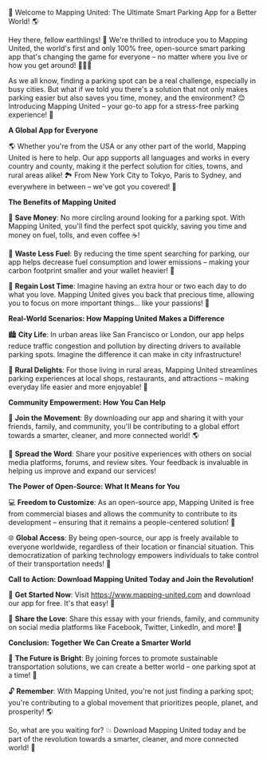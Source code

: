 🚨 Welcome to Mapping United: The Ultimate Smart Parking App for a Better World! 🌎

Hey there, fellow earthlings! 👋 We're thrilled to introduce you to Mapping United, the world's first and only 100% free, open-source smart parking app that's changing the game for everyone – no matter where you live or how you get around! 🚌🚂💨

As we all know, finding a parking spot can be a real challenge, especially in busy cities. But what if we told you there's a solution that not only makes parking easier but also saves you time, money, and the environment? 😊 Introducing Mapping United – your go-to app for a stress-free parking experience! 🙌

**A Global App for Everyone**

🌎 Whether you're from the USA or any other part of the world, Mapping United is here to help. Our app supports all languages and works in every country and county, making it the perfect solution for cities, towns, and rural areas alike! 🏞️ From New York City to Tokyo, Paris to Sydney, and everywhere in between – we've got you covered! 🌟

**The Benefits of Mapping United**

💸 **Save Money**: No more circling around looking for a parking spot. With Mapping United, you'll find the perfect spot quickly, saving you time and money on fuel, tolls, and even coffee ☕️!

🚨 **Waste Less Fuel**: By reducing the time spent searching for parking, our app helps decrease fuel consumption and lower emissions – making your carbon footprint smaller and your wallet heavier! 💸

💪 **Regain Lost Time**: Imagine having an extra hour or two each day to do what you love. Mapping United gives you back that precious time, allowing you to focus on more important things... like your passions! 🌈

**Real-World Scenarios: How Mapping United Makes a Difference**

🏙️ **City Life**: In urban areas like San Francisco or London, our app helps reduce traffic congestion and pollution by directing drivers to available parking spots. Imagine the difference it can make in city infrastructure!

🚂 **Rural Delights**: For those living in rural areas, Mapping United streamlines parking experiences at local shops, restaurants, and attractions – making everyday life easier and more enjoyable! 🌻

**Community Empowerment: How You Can Help**

💪 **Join the Movement**: By downloading our app and sharing it with your friends, family, and community, you'll be contributing to a global effort towards a smarter, cleaner, and more connected world! 🌎

📲 **Spread the Word**: Share your positive experiences with others on social media platforms, forums, and review sites. Your feedback is invaluable in helping us improve and expand our services!

**The Power of Open-Source: What It Means for You**

💻 **Freedom to Customize**: As an open-source app, Mapping United is free from commercial biases and allows the community to contribute to its development – ensuring that it remains a people-centered solution! 🤝

🌐 **Global Access**: By being open-source, our app is freely available to everyone worldwide, regardless of their location or financial situation. This democratization of parking technology empowers individuals to take control of their transportation needs! 💪

**Call to Action: Download Mapping United Today and Join the Revolution!**

🎉 **Get Started Now**: Visit https://www.mapping-united.com and download our app for free. It's that easy! 📲

👫 **Share the Love**: Share this essay with your friends, family, and community on social media platforms like Facebook, Twitter, LinkedIn, and more! 💬

**Conclusion: Together We Can Create a Smarter World**

💪 **The Future is Bright**: By joining forces to promote sustainable transportation solutions, we can create a better world – one parking spot at a time! 🌟

🔓 **Remember**: With Mapping United, you're not just finding a parking spot; you're contributing to a global movement that prioritizes people, planet, and prosperity! 🌎

So, what are you waiting for? 💥 Download Mapping United today and be part of the revolution towards a smarter, cleaner, and more connected world! 🚀